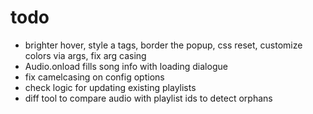 # todo

- brighter hover, style a tags, border the popup, css reset, customize colors via args, fix arg casing
- Audio.onload fills song info with loading dialogue
- fix camelcasing on config options
- check logic for updating existing playlists
- diff tool to compare audio with playlist ids to detect orphans
